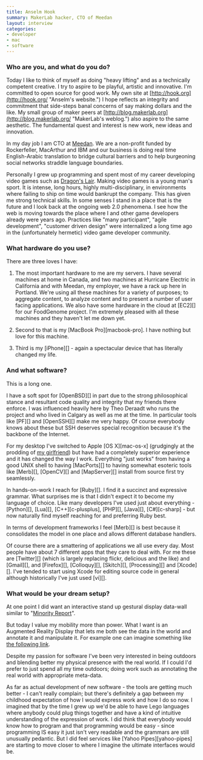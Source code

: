```yaml
---
title: Anselm Hook
summary: MakerLab hacker, CTO of Meedan
layout: interview
categories:
- developer
- mac
- software
---
```


### Who are you, and what do you do?

Today I like to think of myself as doing "heavy lifting" and as a technically competent creative. I try to aspire to be playful, artistic and innovative. I'm committed to open source for good work. My own site at [http://hook.org](http://hook.org/ "Anselm's website.") I hope reflects an integrity and commitment that side-steps banal concerns of say making dollars and the like. My small group of maker peers at [http://blog.makerlab.org](http://blog.makerlab.org/ "MakerLab's weblog.") also aspire to the same aesthetic. The fundamental quest and interest is new work, new ideas and innovation.

In my day job I am CTO at [Meedan](http://meedan.net/ "A digital town square."). We are a non-profit funded by Rockerfeller, MacArthur and IBM and our business is doing real time English-Arabic translation to bridge cultural barriers and to help burgeoning social networks straddle language boundaries.

Personally I grew up programming and spent most of my career developing video games such as [Dragon's Lair](http://www.gamespot.com/3do/action/dragonslair/index.html "Information on Dragon's Lair."). Making video games is a young man's sport. It is intense, long hours, highly multi-disciplinary, in environments where failing to ship on time would bankrupt the company. This has given me strong technical skills. In some senses I stand in a place that is the future and I look back at the ongoing web 2.0 phenomena. I see how the web is moving towards the place where I and other game developers already were years ago. Practices like "many participant", "agile development", "customer driven design" were internalized a long time ago in the (unfortunately hermetic) video game developer community.

### What hardware do you use?

There are three loves I have:

1) The most important hardware to me are my servers. I have several machines at home in Canada, and two machines at Hurricane Electric in California and with Meedan, my employer, we have a rack up here in Portland. We're using all these machines for a variety of purposes; to aggregate content, to analyze content and to present a number of user facing applications. We also have some hardware in the cloud at [EC2][] for our FoodGenome project. I'm extremely pleased with all these machines and they haven't let me down yet.

2) Second to that is my [MacBook Pro][macbook-pro]. I have nothing but love for this machine.

3) Third is my [iPhone][] - again a spectacular device that has literally changed my life.

### And what software?

This is a long one.

I have a soft spot for [OpenBSD][] in part due to the strong philosophical stance and resultant code quality and integrity that my friends there enforce. I was influenced heavily here by Theo Deraadt who runs the project and who lived in Calgary as well as me at the time. In particular tools like [PF][] and [OpenSSH][] make me very happy. Of course everybody knows about these but SSH deserves special recognition because it's the backbone of the Internet.

For my desktop I've switched to Apple [OS X][mac-os-x] (grudgingly at the prodding of [my girlfriend](http://paigesaez.org "Paige's website.")) but have had a completely superior experience and it has changed the way I work. Everything "just works" from having a good UNIX shell to having [MacPorts][] to having somewhat esoteric tools like [Merb][], [OpenCV][] and [MapServer][] install from source first try seamlessly.

In hands-on-work I reach for [Ruby][]. I find it a succinct and expressive grammar. What surprises me is that I didn't expect it to become my language of choice. Like many developers I've used just about everything - [Python][], [Lua][], [C++][c-plusplus], [PHP][], [Java][], [C#][c-sharp] - but now naturally find myself reaching for and preferring Ruby best.

In terms of development frameworks I feel [Merb][] is best because it consolidates the model in one place and allows different database handlers.

Of course there are a smattering of applications we all use every day. Most people have about 7 different apps that they care to deal with. For me these are [Twitter][] (which is largely replacing flickr, delicious and the like) and [Gmail][], and [Firefox][], [Colloquy][], [Skitch][], [Processing][] and [Xcode][]. I've tended to start using Xcode for editing source code in general although historically I've just used [vi][].

### What would be your dream setup?

At one point I did want an interactive stand up gestural display data-wall similar to "[Minority Report](http://www.wikinomics.com/blog/uploads/minority-report-ui.jpg "An example of the interface used in 'Minority Report'.")".

But today I value my mobility more than power. What I want is an Augmented Reality Display that lets me both see the data in the world and annotate it and manipulate it. For example one can imagine
something like [the following link](http://www.virtualworldlets.net/Resources/Hosted/WhatIsAR/augmented-reality-hud.jpg "A mock-up of a HUD.").

Despite my passion for software I've been very interested in being outdoors and blending better my physical presence with the real world. If I could I'd prefer to just spend all my time outdoors; doing work such as annotating the real world with appropriate meta-data.

As far as actual development of new software - the tools are getting much better - I can't really complain; but there's definitely a gap between my childhood expectation of how I would express work and how I do so now. I imagined that by the time I grew up we'd be able to have Lego languages where anybody could plug things together and have a kind of intuitive understanding of the expression of work. I did think that everybody would know how to program and that programming would be easy - since programming IS easy it just isn't very readable and the grammars are still unusually pedantic. But I did feel services like [Yahoo Pipes][yahoo-pipes] are starting to move closer to where I imagine the ultimate interfaces would be.